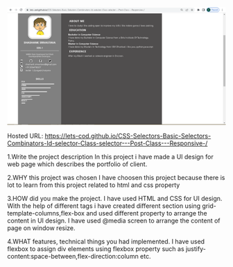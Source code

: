 ![](Capture.PNG)



Hosted URL: https://lets-cod.github.io/CSS-Selectors-Basic-Selectors-Combinators-Id-selector-Class-selector---Post-Class---Responsive-/

1.Write the project description
In this project i have made a UI design for web page which describes the portfolio of client.


2.WHY this project was chosen
I have choosen this project because there is lot to learn from this project related to html and css property

3.HOW did you make the project.
I have used HTML and CSS for UI design. With the help of different tags i have created
different section using grid-template-columns,flex-box and used different property to arrange the content in UI design.
I have used @media screen to arrange the content of page on window resize.

4.WHAT features, technical things you had implemented.
I have used flexbox to assign div elements using flexbox property
such as justify-content:space-between,flex-direction:column etc.
